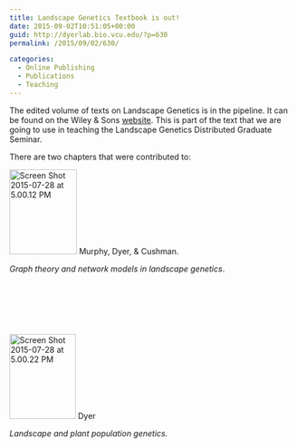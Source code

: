 ```yaml
---
title: Landscape Genetics Textbook is out!
date: 2015-09-02T10:51:05+00:00
guid: http://dyerlab.bio.vcu.edu/?p=630
permalink: /2015/09/02/630/

categories:
  - Online Publishing
  - Publications
  - Teaching
---
```

The edited volume of texts on Landscape Genetics is in the pipeline.  It can be found on the Wiley & Sons [website](http://www.wiley.com/WileyCDA/WileyTitle/productCd-1118525299.html).  This is part of  the text that we are going to use in teaching the Landscape Genetics Distributed Graduate Seminar.

<!--more-->

There are two chapters that were contributed to:

<img class="alignleft wp-image-486 size-thumbnail" src="http://dyerlab.bio.vcu.edu/wp-content/uploads/sites/4831/2015/07/Screen-Shot-2015-07-28-at-5.00.12-PM-119x150.png" alt="Screen Shot 2015-07-28 at 5.00.12 PM" width="119" height="150" /> Murphy, Dyer, & Cushman.

_Graph theory and network models in landscape genetics_.

&nbsp;

&nbsp;

&nbsp;

<img class="wp-image-487 size-thumbnail alignleft" src="http://dyerlab.bio.vcu.edu/wp-content/uploads/sites/4831/2015/07/Screen-Shot-2015-07-28-at-5.00.22-PM-117x150.png" alt="Screen Shot 2015-07-28 at 5.00.22 PM" width="117" height="150" /> Dyer

_Landscape and plant population genetics._